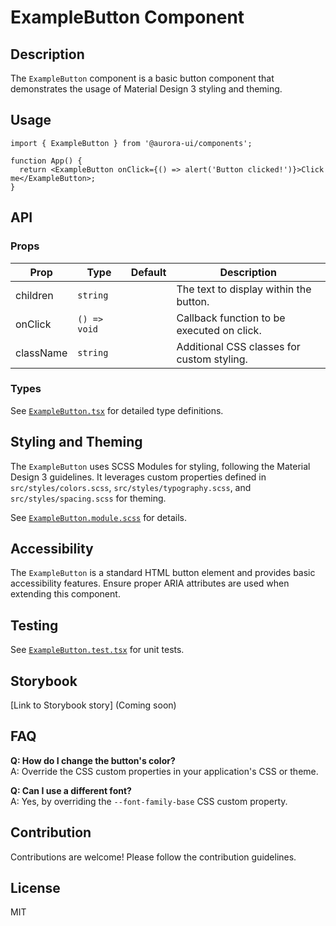 # ExampleButton Component

## Description

The `ExampleButton` component is a basic button component that demonstrates the usage of Material Design 3 styling and theming.

## Usage

```tsx
import { ExampleButton } from '@aurora-ui/components';

function App() {
  return <ExampleButton onClick={() => alert('Button clicked!')}>Click me</ExampleButton>;
}
```

## API

### Props

| Prop      | Type         | Default | Description                                |
| --------- | ------------ | ------- | ------------------------------------------ |
| children  | `string`     |         | The text to display within the button.     |
| onClick   | `() => void` |         | Callback function to be executed on click. |
| className | `string`     |         | Additional CSS classes for custom styling. |

### Types

See [`ExampleButton.tsx`](./ExampleButton.tsx) for detailed type definitions.

## Styling and Theming

The `ExampleButton` uses SCSS Modules for styling, following the Material Design 3 guidelines. It leverages custom properties defined in `src/styles/colors.scss`, `src/styles/typography.scss`, and `src/styles/spacing.scss` for theming.

See [`ExampleButton.module.scss`](./ExampleButton.module.scss) for details.

## Accessibility

The `ExampleButton` is a standard HTML button element and provides basic accessibility features. Ensure proper ARIA attributes are used when extending this component.

## Testing

See [`ExampleButton.test.tsx`](./ExampleButton.test.tsx) for unit tests.

## Storybook

[Link to Storybook story] (Coming soon)

## FAQ

**Q: How do I change the button's color?**  
A: Override the CSS custom properties in your application's CSS or theme.

**Q: Can I use a different font?**  
A: Yes, by overriding the `--font-family-base` CSS custom property.

## Contribution

Contributions are welcome! Please follow the contribution guidelines.

## License

MIT
